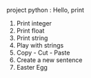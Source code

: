 project python :
Hello, print
1. Print integer
2. Print float
3. Print string
4. Play with strings
5. Copy - Cut - Paste
6. Create a new sentence
7. Easter Egg